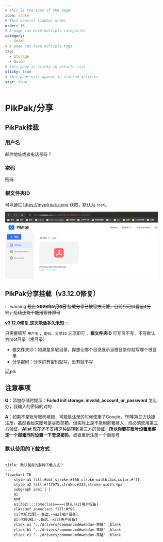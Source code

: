 ```yaml
---
# This is the icon of the page
icon: state
# This control sidebar order
order: 16
# A page can have multiple categories
category:
  - Guide
# A page can have multiple tags
tag:
  - Storage
  - Guide
# this page is sticky in article list
sticky: true
# this page will appear in starred articles
star: true
---
```


# PikPak/分享

## PikPak挂载

### 用户名

邮件地址或者电话号码？

### 密码

密码

### 根文件夹ID

可以通过 https://mypikpak.com/ 获取，默认为 `root`。

![image.png](/img/drivers/pikpak.png)



## PikPak分享挂载（v3.12.0修复）

::: warning
~~截止 **2023年2月4日** 挂载分享已被官方河蟹，目前只可以看前4分钟，后续还能不能用等待即可~~ 

**v3.12.0修复,这次能活多久未知**
:::


只需要填写  `用户名` ，`密码`，`分享ID` 三项即可 ，**根文件夹ID** 可写可不写，不写默认为root目录（根目录）

- 根文件夹ID：如果是多层目录，你想让哪个目录展示当根目录你就写哪个根目录.
- 分享密码：分享的有密码就写，没有就不写

![pik](/img/drivers/pik/pik1.png)

## 注意事项
**Q**：添加存储时提示：**Failed init storage: invalid_account_or_password** 怎么办，我输入的密码的对的

**A**：如果不是账号密码填错，可能是注册的时候使用了Google，FB等第三方快捷注册，虽然看起来账号是谷歌邮箱，但实际上是不能用邮箱登入，而必须使用第三方验证，**Alist** 现在还不支持这种跳转到第三方的验证，**所以你要在账号设置里绑定一个邮箱同时设置一下登录密码**，或者重新注册一个新账号



### 默认使用的下载方式

```mermaid
---
title: 默认使用的那种下载方式？
---
flowchart TB
    style a1 fill:#bbf,stroke:#f66,stroke-width:2px,color:#fff
    style a2 fill:#ff7575,stroke:#333,stroke-width:4px
    subgraph ide1 [ ]
    a1
    end
    a1[302]:::someclass====|默认|a2[用户设备]
    classDef someclass fill:#f96
    c1[本机代理]-.备选.->a2[用户设备]
    b1[代理URL]-.备选.->a2[用户设备]
    click a1 "../drivers/common.md#webdav-策略" _blank
    click b1 "../drivers/common.md#webdav-策略" _blank
    click c1 "../drivers/common.md#webdav-策略" _blank
```
